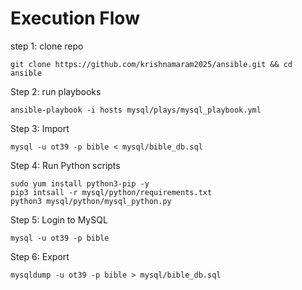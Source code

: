 Execution Flow
======================

step 1: clone repo
```
git clone https://github.com/krishnamaram2025/ansible.git && cd ansible
```
Step 2: run playbooks
```
ansible-playbook -i hosts mysql/plays/mysql_playbook.yml
```
Step 3: Import
```
mysql -u ot39 -p bible < mysql/bible_db.sql
```
Step 4: Run Python scripts 
```
sudo yum install python3-pip -y
pip3 intsall -r mysql/python/requirements.txt
python3 mysql/python/mysql_python.py
```
Step 5: Login to MySQL 
```
mysql -u ot39 -p bible
```
Step 6: Export
```
mysqldump -u ot39 -p bible > mysql/bible_db.sql
```

